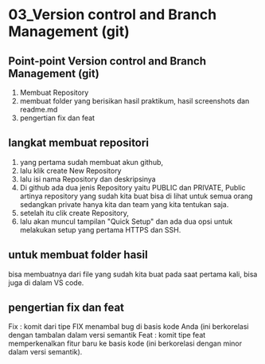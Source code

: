 # 03_Version control and Branch Management (git)

## Point-point Version control and Branch Management (git)
1. Membuat Repository
2. membuat folder yang berisikan hasil praktikum, hasil screenshots dan readme.md
3. pengertian fix dan feat

## langkat membuat repositori

1. yang pertama sudah membuat akun github,
2. lalu klik create New Repository
3. lalu isi nama Repository dan deskripsinya
4. Di github ada dua jenis Repository yaitu PUBLIC dan PRIVATE, Public artinya  repository yang sudah kita buat bisa di lihat untuk semua orang sedangkan private hanya kita dan team yang kita tentukan saja.
5. setelah itu clik create Repository,
6. lalu akan muncul tampilan "Quick Setup" dan ada dua opsi untuk melakukan setup yang pertama HTTPS dan SSH. 

## untuk membuat folder hasil

bisa membuatnya dari file yang sudah kita buat pada saat pertama kali, bisa juga di dalam VS code. 

## pengertian fix dan feat

Fix :  komit dari tipe FIX menambal bug di basis kode Anda (ini berkorelasi dengan tambalan dalam versi semantik
Feat : komit tipe feat memperkenalkan fitur baru ke basis kode (ini berkorelasi dengan minor dalam versi semantik).
